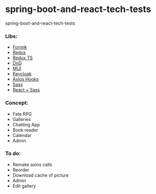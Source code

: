 # spring-boot-and-react-tech-tests

spring-boot-and-react-tech-tests

### Libs:

- [Formik](https://formik.org/docs/overview)
- [Redux](https://react-redux.js.org/tutorials/typescript-quick-start)
- [Redux TS](https://www.smashingmagazine.com/2023/05/guide-redux-toolkit-typescript/)
- [DnD](https://dndkit.com/)
- [MUI](https://mui.com/material-ui/getting-started/installation/)
- [Keycloak](https://www.npmjs.com/package/@react-keycloak/web)
- [Axios Hooks](https://use-axios-client.io/)
- [Sass](https://sass-lang.com/documentation/)
- [React + Sass](https://www.w3schools.com/react/react_sass_styling.asp)

### Concept:

- Fate RPG
- Galleries
- Chatting App
- Book reader
- Calendar
- Admin

### To do:

- Remake axios calls
- Reorder
- Download cache of picture
- Admin
- Edit gallery
